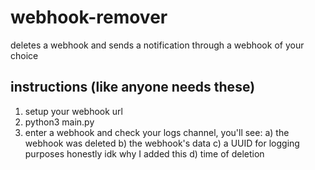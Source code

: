 # webhook-remover
deletes a webhook and sends a notification through a webhook of your choice

## instructions (like anyone needs these)
1) setup your webhook url
2) python3 main.py
3) enter a webhook and check your logs channel, you'll see:
  a) the webhook was deleted
  b) the webhook's data
  c) a UUID for logging purposes honestly idk why I added this
  d) time of deletion 